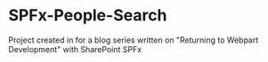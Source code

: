 # SPFx-People-Search
Project created in for a blog series written on "Returning to Webpart Development" with SharePoint SPFx 
